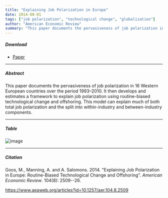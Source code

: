 ```yaml
---
title: "Explaining Job Polarization in Europe" 
date: 2014-08-01
tags: ["job polarization", "technological change", "globalization"]
author: "American Economic Review"
summary: "This paper documents the pervasiveness of job polarization in 16 Western European countries over the period 1993–2010. It then develops and estimates a framework to explain job polarization using routine-biased technological change and offshoring. This model can explain much of both total job polarization and the split into within-industry and between-industry components."
---
```


##### Download

+ [Paper](/6.pdf)
---

##### Abstract

This paper documents the pervasiveness of job polarization in 16 Western European countries over the period 1993–2010. It then develops and estimates a framework to explain job polarization using routine-biased technological change and offshoring. This model can explain much of both total job polarization and the split into within-industry and between-industry components.

---

##### Table  

![image](/62-table.png)

---

##### Citation

Goos, M., Manning, A. and A. Salomons. 2014. "Explaining Job Polarization in Europe: Routine-Biased Technological Change and Offshoring". *American Economic Review*. 104(8): 2509--26. 

https://www.aeaweb.org/articles?id=10.1257/aer.104.8.2509 



